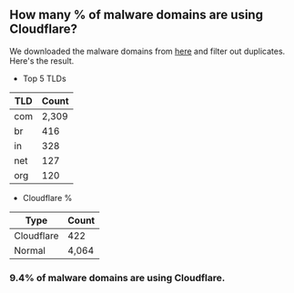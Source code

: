 ## How many % of malware domains are using Cloudflare?


We downloaded the malware domains from [here](https://urlhaus.abuse.ch) and filter out duplicates.
Here's the result.


[//]: # (start replacement)


- Top 5 TLDs

| TLD | Count |
| --- | --- |
| com | 2,309 |
| br | 416 |
| in | 328 |
| net | 127 |
| org | 120 |


- Cloudflare %

| Type | Count |
| --- | --- |
| Cloudflare | 422 |
| Normal | 4,064 |


### 9.4% of malware domains are using Cloudflare.
